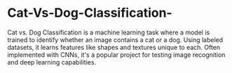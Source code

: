 # Cat-Vs-Dog-Classification-
Cat vs. Dog Classification is a machine learning task where a model is trained to identify whether an image contains a cat or a dog. Using labeled datasets, it learns features like shapes and textures unique to each. Often implemented with CNNs, it's a popular project for testing image recognition and deep learning capabilities.
